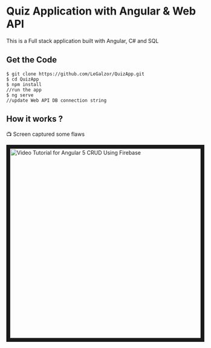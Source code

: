 # Quiz Application with Angular & Web API
This is a Full stack application built with Angular, C# and SQL

## Get the Code

```
$ git clone https://github.com/LeGalzor/QuizApp.git
$ cd QuizApp
$ npm install
//run the app
$ ng serve
//update Web API DB connection string
```

 ## How it works ?
 
 :tv: Screen captured some flaws  
 
<a href="https://youtu.be/IwXFQ471-oU
" target="_blank"><img src="https://j.gifs.com/YW2PL9.gif" 
alt="Video Tutorial for Angular 5 CRUD Using Firebase" width="1000" height="500" border="10" /></a>
